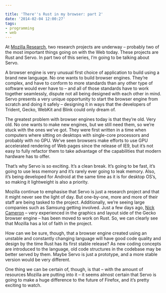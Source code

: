```yaml
---

title: 'There''s Rust in my browser: part 2'
date: '2014-02-04 12:00:27'
tags:
- programming
- web
---
```


At [Mozilla Research](https://www.mozilla.org/en-US/research/), two research projects are underway – probably two of the most important things going on with the Web today. These projects are Rust and Servo. In part two of this series, I’m going to be talking about Servo.

A browser engine is very unusual first choice of application to build using a brand new language. No one wants to build browser engines. They’re complex, and have to conform to more standards than any other type of software would ever have to – and all of those standards have to work together seamlessly, dispute not all being designed with each other in mind. Servo presents a very unique opportunity to start the browser engine from scratch and doing it safely – designing it in ways that the developers of Trident, Gecko, WebKit and Blink could only dream of.

The greatest problem with browser engines today is that they’re old. Very old. No one wants to make new engines, but we still need them, so we’re stuck with the ones we’ve got. They were first written in a time when computers where sitting on desktops with single-core processors and probably with no GPU. We’ve seen browsers make efforts to use GPU accelerated rendering of Web pages since the release of IE9, but it’s not easy to fully refactor them to take advantage of the capabilities that modern hardware has to offer.

That’s why Servo is so exciting. It’s a clean break. It’s going to be fast, it’s going to use less memory and it’s rarely ever going to leak memory. Also, it’s being developed for Android at the same time as it is for desktop OS’s, so making it lightweight is also a priority.

Mozilla continue to emphasise that Servo is just a research project and that it might never see the light of day. But one-by-one, more and more of their staff are being tasked to the project. Additionally, we’re seeing large companies such as Samsung getting involved. Just a few days ago, [Nick Cameron](http://featherweightmusings.blogspot.co.uk/2014/02/changing-roles.html) – very experienced in the graphics and layout side of the Gecko browser engine – has been moved to work on Rust. So, we can clearly see that Mozilla has a lot of faith in the project.

How can we be sure, though, that a browser engine created using an unstable and constantly changing language will have good code quality and design by the time Rust has its first stable release? As new coding concepts are introduced to the language, old code structures in the codebase may be better served by them. Maybe Servo is just a prototype, and a more stable version would be very different.

One thing we can be certain of, though, is that – with the amount of resources Mozilla are putting into it – it seems almost certain that Servo is going to make a huge difference to the future of Firefox, and it’s pretty exciting to watch.
